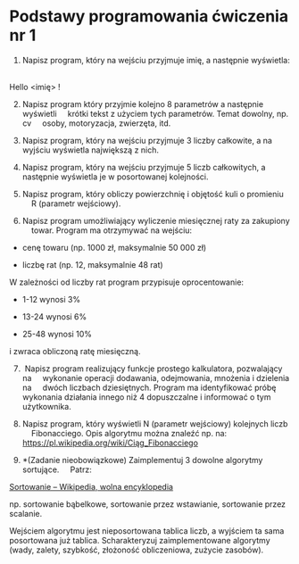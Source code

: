 # Podstawy programowania ćwiczenia nr 1

1. Napisz program, który na wejściu przyjmuje imię, a następnie wyświetla:          

Hello <imię> !

2. Napisz program który przyjmie kolejno 8 parametrów a następnie wyświetli     krótki tekst z użyciem tych parametrów. Temat dowolny, np. cv     osoby, motoryzacja, zwierzęta, itd.     

3. Napisz program, który na wejściu przyjmuje 3 liczby całkowite, a na     wyjściu wyświetla największą z nich.     

4. Napisz program, który na wejściu przyjmuje 5 liczb całkowitych, a     następnie wyświetla je w posortowanej kolejności.     

5. Napisz program, który obliczy powierzchnię i objętość kuli o promieniu     R (parametr wejściowy).     

6. Napisz program umożliwiający wyliczenie miesięcznej raty za zakupiony     towar. Program ma otrzymywać na wejściu:  
- cenę towaru (np. 1000 zł, maksymalnie 50 000 zł)

- liczbę rat (np. 12, maksymalnie 48 rat)

W zależności od liczby rat program przypisuje oprocentowanie:

- 1-12 wynosi 3%

- 13-24 wynosi 6%

- 25-48 wynosi 10%

i zwraca obliczoną ratę miesięczną.

7.  Napisz program realizujący funkcje prostego kalkulatora, pozwalający na     wykonanie operacji dodawania, odejmowania, mnożenia i dzielenia na     dwóch liczbach dziesiętnych. Program ma identyfikować próbę     wykonania działania innego niż 4 dopuszczalne i informować o tym użytkownika.  

8. Napisz program, który wyświetli N (parametr wejściowy) kolejnych liczb     Fibonacciego. Opis algorytmu można znaleźć np. na:     [https://pl.wikipedia.org/wiki/Ciąg_Fibonacciego  ](https://pl.wikipedia.org/wiki/Ci%C4%85g_Fibonacciego)

9. *(Zadanie nieobowiązkowe) Zaimplementuj 3 dowolne algorytmy sortujące.     Patrz:  

[Sortowanie – Wikipedia, wolna encyklopedia](https://pl.wikipedia.org/wiki/Sortowanie)

np. sortowanie bąbelkowe, sortowanie przez wstawianie, sortowanie przez scalanie.

Wejściem algorytmu jest nieposortowana tablica liczb, a wyjściem ta sama posortowana już tablica. Scharakteryzuj zaimplementowane algorytmy (wady, zalety, szybkość, złożoność obliczeniowa, zużycie zasobów).
